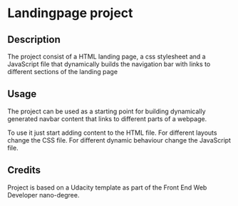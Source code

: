# Landingpage project

## Description

The project consist of a HTML landing page, a css stylesheet and a JavaScript file that dynamically builds the navigation bar with links to different sections of the landing page

## Usage

The project can be used as a starting point for building dynamically generated navbar content that links to different parts of a webpage.

To use it just start adding content to the HTML file.
For different layouts change the CSS file.
For different dynamic behaviour change the JavaScript file.

## Credits

Project is based on a Udacity template as part of the Front End Web Developer nano-degree.
